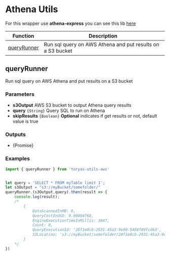 # Athena Utils

For this wrapper use **athena-express** you can see this lib [here](https://github.com/ghdna/athena-express)

|Function|Description|
|---|---|
|[queryRunner](#queryRunner)|Run sql query on AWS Athena and put results on a S3 bucket|

## queryRunner

Run sql query on AWS Athena and put results on a S3 bucket

### Parameters
- **s3Output** AWS S3 bucket to output Athena query results 
- **query** `{String}` Query SQL to run on Athena
- **skipResults** `{Boolean}` **Optional** indicates if get results or not, default value is true
### Outputs
 * {Promise<any>}

### Examples
```javascript
import { queryRunner } from 'toryas-utils-aws'


let query = 'SELECT * FROM myTable limit 1';
let s3Output = "s3://myBucket/somefolder/"
queryRunner.(s3Output,query).then(result => {
    console.log(result);
    /*
        {
            DataScannedInMB: 0,
            QueryCostInUSD: 0.00004768,
            EngineExecutionTimeInMillis: 3847,
            Count: 0,
            QueryExecutionId: '28f1e0cb-2931-45a3-9e90-5498f09fc063',
            S3Location: 's3://myBucket/somefolder/28f1e0cb-2931-45a3-9e90-5498f09fc063.csv'
        }
    */
})
```